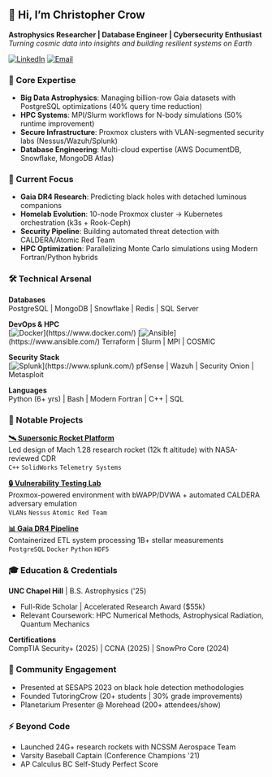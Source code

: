 ## 👋 Hi, I’m Christopher Crow 
**Astrophysics Researcher | Database Engineer | Cybersecurity Enthusiast**  
*Turning cosmic data into insights and building resilient systems on Earth*

[![LinkedIn](https://img.shields.io/badge/LinkedIn-Connect-%230A66C2)](https://www.linkedin.com/in/christopher-crow-915288240/)
[![Email](https://img.shields.io/badge/Email-Contact%20Me-%23007bff)](mailto:cecrow@unc.edu)

### 🚀 Core Expertise
- **Big Data Astrophysics**: Managing billion-row Gaia datasets with PostgreSQL optimizations (40% query time reduction)
- **HPC Systems**: MPI/Slurm workflows for N-body simulations (50% runtime improvement)
- **Secure Infrastructure**: Proxmox clusters with VLAN-segmented security labs (Nessus/Wazuh/Splunk)
- **Database Engineering**: Multi-cloud expertise (AWS DocumentDB, Snowflake, MongoDB Atlas)

### 🔭 Current Focus
- **Gaia DR4 Research**: Predicting black holes with detached luminous companions
- **Homelab Evolution**: 10-node Proxmox cluster → Kubernetes orchestration (k3s + Rook-Ceph)
- **Security Pipeline**: Building automated threat detection with CALDERA/Atomic Red Team
- **HPC Optimization**: Parallelizing Monte Carlo simulations using Modern Fortran/Python hybrids

### 🛠️ Technical Arsenal
**Databases**  
PostgreSQL | MongoDB | Snowflake | Redis | SQL Server  

**DevOps & HPC**  
[![Docker](https://img.shields.io/badge/-Docker-2496ED?)](https://www.docker.com/) 
[![Ansible](https://img.shields.io/badge/-Ansible-EE0000?)](https://www.ansible.com/) 
Terraform | Slurm | MPI | COSMIC  

**Security Stack**  
[![Splunk](https://img.shields.io/badge/-Splunk-000000?)](https://www.splunk.com/) 
pfSense | Wazuh | Security Onion | Metasploit  

**Languages**  
Python (6+ yrs) | Bash | Modern Fortran | C++ | SQL  

### 🌌 Notable Projects
**[🛰️ Supersonic Rocket Platform](https://github.com/your-repo-link)**  
Led design of Mach 1.28 research rocket (12k ft altitude) with NASA-reviewed CDR  
`C++` `SolidWorks` `Telemetry Systems`  

**[🔒 Vulnerability Testing Lab](https://github.com/your-repo-link)**  
Proxmox-powered environment with bWAPP/DVWA + automated CALDERA adversary emulation  
`VLANs` `Nessus` `Atomic Red Team`  

**[📊 Gaia DR4 Pipeline](https://github.com/your-repo-link)**  
Containerized ETL system processing 1B+ stellar measurements  
`PostgreSQL` `Docker` `Python` `HDF5`  

### 🎓 Education & Credentials
**UNC Chapel Hill** | B.S. Astrophysics ('25)  
- Full-Ride Scholar | Accelerated Research Award ($55k)  
- Relevant Coursework: HPC Numerical Methods, Astrophysical Radiation, Quantum Mechanics  

**Certifications**  
CompTIA Security+ (2025) | CCNA (2025) | SnowPro Core (2024)  

### 💬 Community Engagement
- Presented at SESAPS 2023 on black hole detection methodologies
- Founded TutoringCrow (20+ students | 30% grade improvements)
- Planetarium Presenter @ Morehead (200+ attendees/show)

### ⚡ Beyond Code
- Launched 24G+ research rockets with NCSSM Aerospace Team
- Varsity Baseball Captain (Conference Champions '21)
- AP Calculus BC Self-Study Perfect Score

<!--
christophercrow/christophercrow is a ✨ special ✨ repository because its `README.md` 
appears on your GitHub profile.
You can click the Preview link to take a look at your changes.
-->
